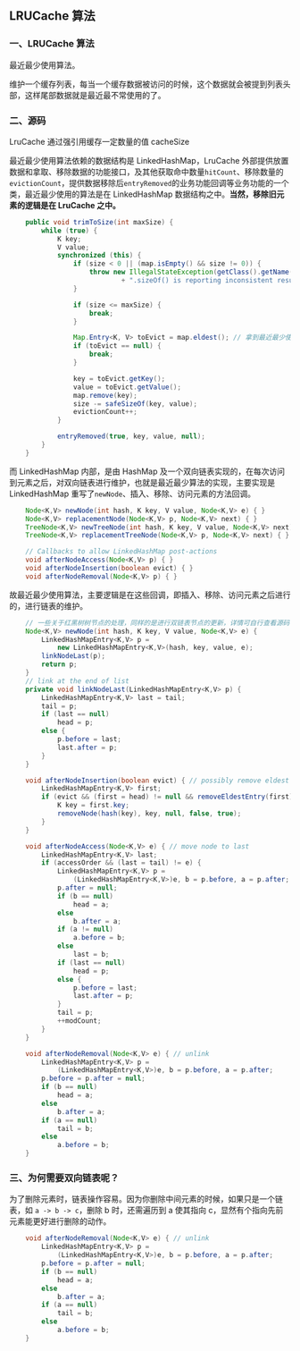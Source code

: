## LRUCache 算法

### 一、LRUCache 算法

最近最少使用算法。

维护一个缓存列表，每当一个缓存数据被访问的时候，这个数据就会被提到列表头部，这样尾部数据就是最近最不常使用的了。

### 二、源码

LruCache 通过强引用缓存一定数量的值
cacheSize

最近最少使用算法依赖的数据结构是 LinkedHashMap，LruCache 外部提供放置数据和拿取、移除数据的功能接口，及其他获取命中数量`hitCount`、移除数量的`evictionCount`，提供数据移除后`entryRemoved`的业务功能回调等业务功能的一个类，最近最少使用的算法是在 LinkedHashMap 数据结构之中。**当然，移除旧元素的逻辑是在 LruCache 之中。**

```java
    public void trimToSize(int maxSize) {
        while (true) {
            K key;
            V value;
            synchronized (this) {
                if (size < 0 || (map.isEmpty() && size != 0)) {
                    throw new IllegalStateException(getClass().getName()
                            + ".sizeOf() is reporting inconsistent results!");
                }

                if (size <= maxSize) {
                    break;
                }

                Map.Entry<K, V> toEvict = map.eldest(); // 拿到最近最少使用的那个元素
                if (toEvict == null) {
                    break;
                }

                key = toEvict.getKey();
                value = toEvict.getValue();
                map.remove(key);
                size -= safeSizeOf(key, value);
                evictionCount++;
            }

            entryRemoved(true, key, value, null);
        }
    }
```



而 LinkedHashMap 内部，是由 HashMap 及一个双向链表实现的，在每次访问到元素之后，对双向链表进行维护，也就是最近最少算法的实现，主要实现是 LinkedHashMap 重写了`newNode`、插入、移除、访问元素的方法回调。

```java
    Node<K,V> newNode(int hash, K key, V value, Node<K,V> e) { }
    Node<K,V> replacementNode(Node<K,V> p, Node<K,V> next) { }
    TreeNode<K,V> newTreeNode(int hash, K key, V value, Node<K,V> next) { }
    TreeNode<K,V> replacementTreeNode(Node<K,V> p, Node<K,V> next) { }

	// Callbacks to allow LinkedHashMap post-actions
    void afterNodeAccess(Node<K,V> p) { }
    void afterNodeInsertion(boolean evict) { }
    void afterNodeRemoval(Node<K,V> p) { }
```

故最近最少使用算法，主要逻辑是在这些回调，即插入、移除、访问元素之后进行的，进行链表的维护。

```java
    // 一些关于红黑树树节点的处理，同样的是进行双链表节点的更新，详情可自行查看源码
    Node<K,V> newNode(int hash, K key, V value, Node<K,V> e) {
        LinkedHashMapEntry<K,V> p =
            new LinkedHashMapEntry<K,V>(hash, key, value, e);
        linkNodeLast(p);
        return p;
    }
    // link at the end of list
    private void linkNodeLast(LinkedHashMapEntry<K,V> p) {
        LinkedHashMapEntry<K,V> last = tail;
        tail = p;
        if (last == null)
            head = p;
        else {
            p.before = last;
            last.after = p;
        }
    }

	void afterNodeInsertion(boolean evict) { // possibly remove eldest
        LinkedHashMapEntry<K,V> first;
        if (evict && (first = head) != null && removeEldestEntry(first)) {
            K key = first.key;
            removeNode(hash(key), key, null, false, true);
        }
    }

	void afterNodeAccess(Node<K,V> e) { // move node to last
        LinkedHashMapEntry<K,V> last;
        if (accessOrder && (last = tail) != e) {
            LinkedHashMapEntry<K,V> p =
                (LinkedHashMapEntry<K,V>)e, b = p.before, a = p.after;
            p.after = null;
            if (b == null)
                head = a;
            else
                b.after = a;
            if (a != null)
                a.before = b;
            else
                last = b;
            if (last == null)
                head = p;
            else {
                p.before = last;
                last.after = p;
            }
            tail = p;
            ++modCount;
        }
    }

    void afterNodeRemoval(Node<K,V> e) { // unlink
        LinkedHashMapEntry<K,V> p =
            (LinkedHashMapEntry<K,V>)e, b = p.before, a = p.after;
        p.before = p.after = null;
        if (b == null)
            head = a;
        else
            b.after = a;
        if (a == null)
            tail = b;
        else
            a.before = b;
    }
```

### 三、为何需要双向链表呢？

为了删除元素时，链表操作容易。因为你删除中间元素的时候，如果只是一个链表，如 `a -> b -> c`，删除 b 时，还需遍历到 a 使其指向 c，显然有个指向先前元素能更好进行删除的动作。

``` java
    void afterNodeRemoval(Node<K,V> e) { // unlink
        LinkedHashMapEntry<K,V> p =
            (LinkedHashMapEntry<K,V>)e, b = p.before, a = p.after;
        p.before = p.after = null;
        if (b == null)
            head = a;
        else
            b.after = a;
        if (a == null)
            tail = b;
        else
            a.before = b;
    }
```

